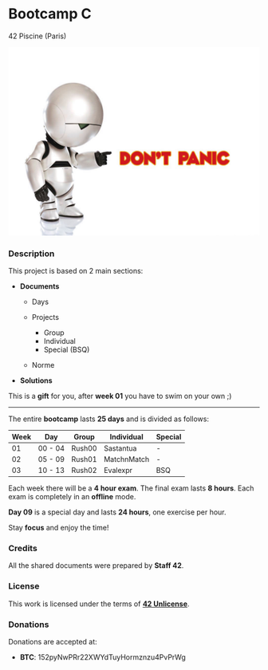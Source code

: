 # **Bootcamp C**

42 Piscine (Paris)

![Marvin](images/marvin.jpg)

### **Description**

This project is based on 2 main sections:

+ **Documents**

  + Days
  + Projects

    + Group
    + Individual
    + Special (BSQ)

  + Norme

+ **Solutions**

This is a **gift** for you, after **week 01** you have to swim on your own ;)

***

The entire **bootcamp** lasts **25 days** and is divided as follows:

| Week |   Day   |  Group | Individual  | Special |
|------|---------|--------|-------------|---------|
| 01   | 00 - 04 | Rush00 | Sastantua   |    -    |
| 02   | 05 - 09 | Rush01 | MatchnMatch |    -    |
| 03   | 10 - 13 | Rush02 | Evalexpr    |   BSQ   |

Each week there will be a **4 hour exam**. The final exam lasts **8 hours**. Each exam is completely in an **offline** mode.

**Day 09** is a special day and lasts **24 hours**, one exercise per hour.

Stay **focus** and enjoy the time!

### **Credits**

All the shared documents were prepared by **Staff 42**.

### **License**

This work is licensed under the terms of **[42 Unlicense](https://github.com/gcamerli/42unlicense)**.

### **Donations**

Donations are accepted at:

+ **BTC**: 152pyNwPRr22XWYdTuyHormznzu4PvPrWg
